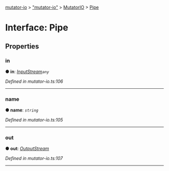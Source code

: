 [mutator-io](../README.md) > ["mutator-io"](../modules/_mutator_io_.md) > [MutatorIO](../classes/_mutator_io_.mutatorio.md) > [Pipe](../interfaces/_mutator_io_.mutatorio.pipe.md)



# Interface: Pipe


## Properties
<a id="in"></a>

###  in

**●  in**:  *[InputStream](_input_stream_.inputstream.md)`any`* 

*Defined in mutator-io.ts:106*





___

<a id="name"></a>

###  name

**●  name**:  *`string`* 

*Defined in mutator-io.ts:105*





___

<a id="out"></a>

###  out

**●  out**:  *[OutputStream](_output_stream_.outputstream.md)* 

*Defined in mutator-io.ts:107*





___


